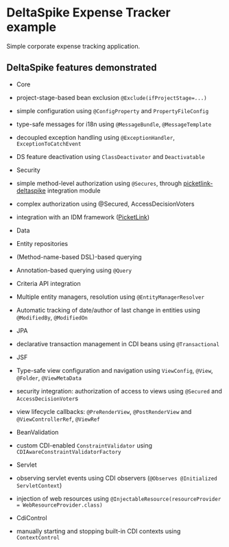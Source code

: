 DeltaSpike Expense Tracker example
==================================

Simple corporate expense tracking application.

## DeltaSpike features demonstrated
* Core
 * project-stage-based bean exclusion `@Exclude(ifProjectStage=...)`
 * simple configuration using `@ConfigProperty` and `PropertyFileConfig`
 * type-safe messages for i18n using `@MessageBundle`, `@MessageTemplate`
 * decoupled exception handling using `@ExceptionHandler`, `ExceptionToCatchEvent`
 * DS feature deactivation using `ClassDeactivator` and `Deactivatable`

* Security
 * simple method-level authorization using `@Secures`, through [picketlink-deltaspike](https://github.com/picketlink/picketlink/tree/master/modules/deltaspike) integration module
 * complex authorization using @Secured, AccessDecisionVoters
 * integration with an IDM framework ([PicketLink](https://github.com/picketlink))

* Data 
 * Entity repositories
  * (Method-name-based DSL)-based querying
  * Annotation-based querying using `@Query`
  * Criteria API integration
  * Multiple entity managers, resolution using `@EntityManagerResolver`
 * Automatic tracking of date/author of last change in entities using `@ModifiedBy`, `@ModifiedOn`
 
* JPA
 * declarative transaction management in CDI beans using `@Transactional`

* JSF
 * Type-safe view configuration and navigation using `ViewConfig`, `@View`, `@Folder`, `@ViewMetaData`
 * security integration: authorization of access to views using `@Secured` and `AccessDecisionVoter`s
 * view lifecycle callbacks: `@PreRenderView`, `@PostRenderView` and `@ViewControllerRef`, `@ViewRef`

* BeanValidation
 * custom CDI-enabled `ConstraintValidator` using `CDIAwareConstraintValidatorFactory`

* Servlet
 * observing servlet events using CDI observers (`@Observes @Initialized ServletContext`)
 * injection of web resources using `@InjectableResource(resourceProvider = WebResourceProvider.class)`

* CdiControl
 * manually starting and stopping built-in CDI contexts using `ContextControl`
